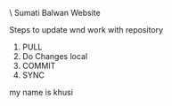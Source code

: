 \ Sumati Balwan Website

Steps to update wnd work with repository

1. PULL 
2. Do Changes local
3. COMMIT
4. SYNC

my name is khusi
   